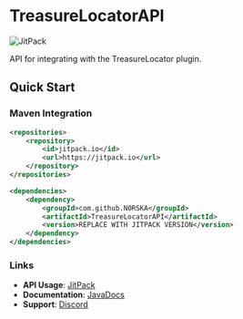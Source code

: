 # TreasureLocatorAPI

![JitPack](https://jitpack.io/v/N0RSKA/TreasureLocatorAPI.svg)

API for integrating with the TreasureLocator plugin.

## Quick Start

### Maven Integration
```xml
<repositories>
    <repository>
        <id>jitpack.io</id>
        <url>https://jitpack.io</url>
    </repository>
</repositories>

<dependencies>
    <dependency>
        <groupId>com.github.N0RSKA</groupId>
        <artifactId>TreasureLocatorAPI</artifactId>
        <version>REPLACE WITH JITPACK VERSION</version>
    </dependency>
</dependencies>
```

### Links
- **API Usage**: [JitPack](https://jitpack.io/#N0RSKA/TreasureLocatorAPI/)
- **Documentation**: [JavaDocs](https://javadocs.norska.dev/tl/)
- **Support**: [Discord](https://norska.dev/discord/)

